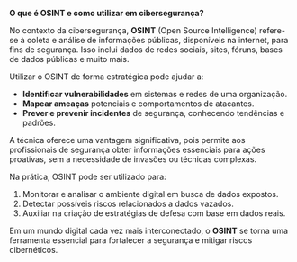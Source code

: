 **O que é OSINT e como utilizar em cibersegurança?**

No contexto da cibersegurança, **OSINT** (Open Source Intelligence) refere-se à coleta e análise de informações públicas, disponíveis na internet, para fins de segurança. Isso inclui dados de redes sociais, sites, fóruns, bases de dados públicas e muito mais.

Utilizar o OSINT de forma estratégica pode ajudar a:
- **Identificar vulnerabilidades** em sistemas e redes de uma organização.
- **Mapear ameaças** potenciais e comportamentos de atacantes.
- **Prever e prevenir incidentes** de segurança, conhecendo tendências e padrões.

A técnica oferece uma vantagem significativa, pois permite aos profissionais de segurança obter informações essenciais para ações proativas, sem a necessidade de invasões ou técnicas complexas. 

Na prática, OSINT pode ser utilizado para:
1. Monitorar e analisar o ambiente digital em busca de dados expostos.
2. Detectar possíveis riscos relacionados a dados vazados.
3. Auxiliar na criação de estratégias de defesa com base em dados reais.

Em um mundo digital cada vez mais interconectado, o **OSINT** se torna uma ferramenta essencial para fortalecer a segurança e mitigar riscos cibernéticos.  


